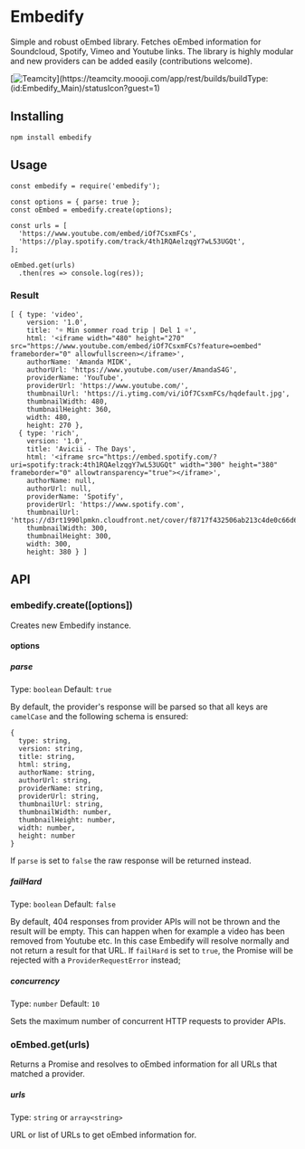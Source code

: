 # Embedify
Simple and robust oEmbed library. Fetches oEmbed information for Soundcloud, Spotify, Vimeo and Youtube links. The library is highly modular and new providers can be added easily (contributions welcome). 

[![Teamcity](https://teamcity.moooji.com/app/rest/builds/buildType:(id:Embedify_Main)/statusIcon?guest=1)](https://teamcity.moooji.com/app/rest/builds/buildType:(id:Embedify_Main)/statusIcon?guest=1)

## Installing
`npm install embedify`

## Usage
````
const embedify = require('embedify');

const options = { parse: true };
const oEmbed = embedify.create(options);

const urls = [
  'https://www.youtube.com/embed/iOf7CsxmFCs',
  'https://play.spotify.com/track/4th1RQAelzqgY7wL53UGQt',
];

oEmbed.get(urls)
  .then(res => console.log(res));

````

### Result
````
[ { type: 'video',
    version: '1.0',
    title: '☼ Min sommer road trip | Del 1 ☼',
    html: '<iframe width="480" height="270" src="https://www.youtube.com/embed/iOf7CsxmFCs?feature=oembed" frameborder="0" allowfullscreen></iframe>',
    authorName: 'Amanda MIDK',
    authorUrl: 'https://www.youtube.com/user/AmandaS4G',
    providerName: 'YouTube',
    providerUrl: 'https://www.youtube.com/',
    thumbnailUrl: 'https://i.ytimg.com/vi/iOf7CsxmFCs/hqdefault.jpg',
    thumbnailWidth: 480,
    thumbnailHeight: 360,
    width: 480,
    height: 270 },
  { type: 'rich',
    version: '1.0',
    title: 'Avicii - The Days',
    html: '<iframe src="https://embed.spotify.com/?uri=spotify:track:4th1RQAelzqgY7wL53UGQt" width="300" height="380" frameborder="0" allowtransparency="true"></iframe>',
    authorName: null,
    authorUrl: null,
    providerName: 'Spotify',
    providerUrl: 'https://www.spotify.com',
    thumbnailUrl: 'https://d3rt1990lpmkn.cloudfront.net/cover/f8717f432506ab213c4de0c66d6ac24cd07ecf72',
    thumbnailWidth: 300,
    thumbnailHeight: 300,
    width: 300,
    height: 380 } ]
````

## API
### embedify.create([options])
Creates new Embedify instance.

#### options
##### parse
Type: `boolean`
Default: `true`

By default, the provider's response will be parsed so that all keys are `camelCase` and the following schema is ensured:

````
{ 
  type: string,
  version: string,
  title: string,
  html: string,
  authorName: string,
  authorUrl: string,
  providerName: string,
  providerUrl: string,
  thumbnailUrl: string,
  thumbnailWidth: number,
  thumbnailHeight: number,
  width: number,
  height: number 
} 
````

If `parse` is set to `false` the raw response will be returned instead.

##### failHard
Type: `boolean`
Default: `false`

By default, 404 responses from provider APIs will not be thrown and the result will be empty. This can happen when for example a video has been removed from Youtube etc. In this case Embedify will resolve normally and not return a result for that URL. If `failHard` is set to `true`, the Promise will be rejected with a `ProviderRequestError` instead;

##### concurrency
Type: `number`
Default: `10`

Sets the maximum number of concurrent HTTP requests to provider APIs. 

### oEmbed.get(urls)
Returns a Promise and resolves to oEmbed information for all URLs that matched a provider.

##### urls
Type: `string` or `array<string>`

URL or list of URLs to get oEmbed information for.